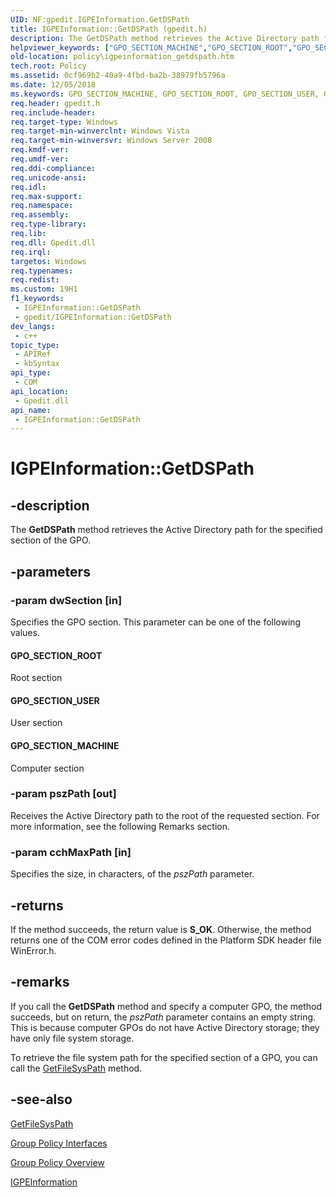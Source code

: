 ```yaml
---
UID: NF:gpedit.IGPEInformation.GetDSPath
title: IGPEInformation::GetDSPath (gpedit.h)
description: The GetDSPath method retrieves the Active Directory path for the specified section of the GPO.
helpviewer_keywords: ["GPO_SECTION_MACHINE","GPO_SECTION_ROOT","GPO_SECTION_USER","GetDSPath","GetDSPath method [Group Policy]","GetDSPath method [Group Policy]","IGPEInformation interface","IGPEInformation interface [Group Policy]","GetDSPath method","IGPEInformation.GetDSPath","IGPEInformation::GetDSPath","_win32_igpeinformation_getdspath","gpedit/IGPEInformation::GetDSPath","policy.igpeinformation_getdspath"]
old-location: policy\igpeinformation_getdspath.htm
tech.root: Policy
ms.assetid: 0cf969b2-40a9-4fbd-ba2b-38979fb5796a
ms.date: 12/05/2018
ms.keywords: GPO_SECTION_MACHINE, GPO_SECTION_ROOT, GPO_SECTION_USER, GetDSPath, GetDSPath method [Group Policy], GetDSPath method [Group Policy],IGPEInformation interface, IGPEInformation interface [Group Policy],GetDSPath method, IGPEInformation.GetDSPath, IGPEInformation::GetDSPath, _win32_igpeinformation_getdspath, gpedit/IGPEInformation::GetDSPath, policy.igpeinformation_getdspath
req.header: gpedit.h
req.include-header: 
req.target-type: Windows
req.target-min-winverclnt: Windows Vista
req.target-min-winversvr: Windows Server 2008
req.kmdf-ver: 
req.umdf-ver: 
req.ddi-compliance: 
req.unicode-ansi: 
req.idl: 
req.max-support: 
req.namespace: 
req.assembly: 
req.type-library: 
req.lib: 
req.dll: Gpedit.dll
req.irql: 
targetos: Windows
req.typenames: 
req.redist: 
ms.custom: 19H1
f1_keywords:
 - IGPEInformation::GetDSPath
 - gpedit/IGPEInformation::GetDSPath
dev_langs:
 - c++
topic_type:
 - APIRef
 - kbSyntax
api_type:
 - COM
api_location:
 - Gpedit.dll
api_name:
 - IGPEInformation::GetDSPath
---
```


# IGPEInformation::GetDSPath


## -description

The
    <b>GetDSPath</b> method retrieves the Active Directory path for the specified section of the GPO.

## -parameters

### -param dwSection [in]

Specifies the GPO section. This parameter can be one of the following values.



#### GPO_SECTION_ROOT

Root section



#### GPO_SECTION_USER

User section



#### GPO_SECTION_MACHINE

Computer section

### -param pszPath [out]

Receives the Active Directory path to the root of the requested section. For more information, see the following Remarks section.

### -param cchMaxPath [in]

Specifies the size, in characters, of the <i>pszPath</i> parameter.

## -returns

If the method succeeds, the return value is <b>S_OK</b>. Otherwise, the method returns one of the COM error codes defined in the Platform SDK header file WinError.h.

## -remarks

If you call the 
<b>GetDSPath</b> method and specify a computer GPO, the method succeeds, but on return, the <i>pszPath</i> parameter contains an empty string. This is because computer GPOs do not have Active Directory storage; they have only file system storage.

To retrieve the file system path for the specified section of a GPO, you can call the 
<a href="/previous-versions/windows/desktop/api/gpedit/nf-gpedit-igpeinformation-getfilesyspath">GetFileSysPath</a> method.

## -see-also

<a href="/previous-versions/windows/desktop/api/gpedit/nf-gpedit-igpeinformation-getfilesyspath">GetFileSysPath</a>



<a href="/previous-versions/windows/desktop/Policy/group-policy-interfaces">Group Policy
    Interfaces</a>



<a href="/previous-versions/windows/desktop/Policy/about-group-policy">Group Policy
    Overview</a>



<a href="/previous-versions/windows/desktop/api/gpedit/nn-gpedit-igpeinformation">IGPEInformation</a>

